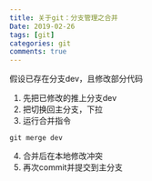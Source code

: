 ```yaml
---
title: 关于git：分支管理之合并
Date: 2019-02-26
tags: [git]
categories: git
comments: true
---
```


假设已存在分支dev，且修改部分代码
1. 先把已修改的推上分支dev
2. 把切换回主分支，下拉
3. 运行合并指令

```
git merge dev
```
4. 合并后在本地修改冲突
5. 再次commit并提交到主分支
